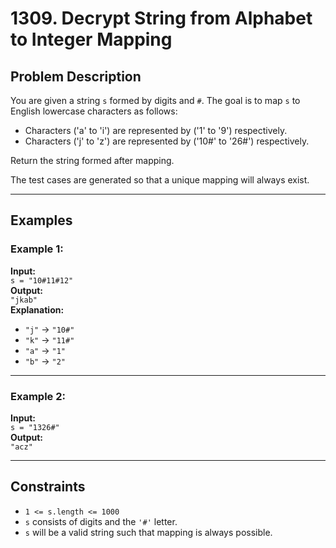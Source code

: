 # 1309. Decrypt String from Alphabet to Integer Mapping

## Problem Description

You are given a string `s` formed by digits and `#`. The goal is to map `s` to English lowercase characters as follows:

- Characters ('a' to 'i') are represented by ('1' to '9') respectively.
- Characters ('j' to 'z') are represented by ('10#' to '26#') respectively.

Return the string formed after mapping.

The test cases are generated so that a unique mapping will always exist.

---

## Examples

### Example 1:
**Input:**  
`s = "10#11#12"`  
**Output:**  
`"jkab"`  
**Explanation:**  
- `"j"` -> `"10#"`  
- `"k"` -> `"11#"`  
- `"a"` -> `"1"`  
- `"b"` -> `"2"`

---

### Example 2:
**Input:**  
`s = "1326#"`  
**Output:**  
`"acz"`

---

## Constraints

- `1 <= s.length <= 1000`
- `s` consists of digits and the `'#'` letter.
- `s` will be a valid string such that mapping is always possible.